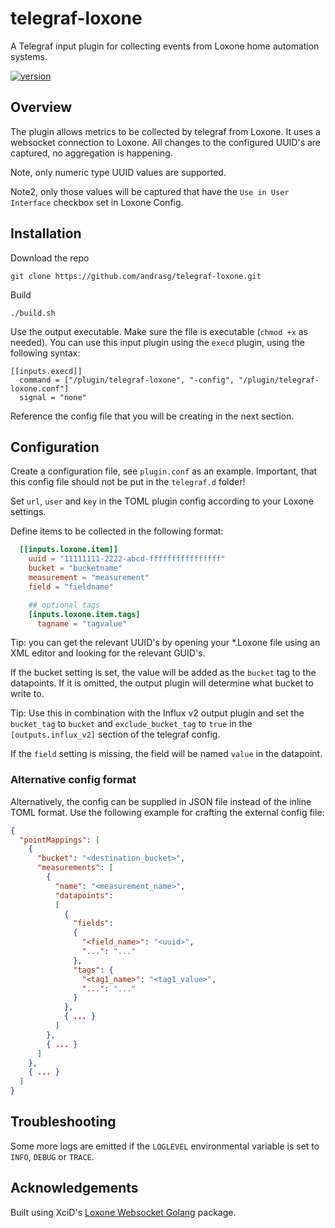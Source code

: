 # telegraf-loxone
A Telegraf input plugin for collecting events from Loxone home automation systems.

[![version](https://img.shields.io/badge/status-alpha-red.svg)](https://github.com/andrasg/telegraf-loxone)


## Overview
The plugin allows metrics to be collected by telegraf from Loxone. It uses a websocket connection to Loxone. All changes to the configured UUID's are captured, no aggregation is happening.

Note, only numeric type UUID values are supported.

Note2, only those values will be captured that have the `Use in User Interface` checkbox set in Loxone Config.

## Installation

Download the repo

    git clone https://github.com/andrasg/telegraf-loxone.git

Build

    ./build.sh

Use the output executable. Make sure the file is executable (`chmod +x` as needed). You can use this input plugin using the `execd` plugin, using the following syntax:

```
[[inputs.execd]]
  command = ["/plugin/telegraf-loxone", "-config", "/plugin/telegraf-loxone.conf"]
  signal = "none"
```

Reference the config file that you will be creating in the next section.

## Configuration

Create a configuration file, see `plugin.conf` as an example. Important, that this config file should not be put in the `telegraf.d` folder!

Set `url`, `user` and `key` in the TOML plugin config according to your Loxone settings. 

Define items to be collected in the following format:
```toml
  [[inputs.loxone.item]]
    uuid = "11111111-2222-abcd-ffffffffffffffff"
    bucket = "bucketname"
    measurement = "measurement"
    field = "fieldname"

    ## optional tags
    [inputs.loxone.item.tags]
      tagname = "tagvalue"
```

Tip: you can get the relevant UUID's by opening your *.Loxone file using an XML editor and looking for the relevant GUID's.

If the bucket setting is set, the value will be added as the `bucket` tag to the datapoints. If it is omitted, the output plugin will determine what bucket to write to.

Tip: Use this in combination with the Influx v2 output plugin and set the `bucket_tag` to `bucket` and `exclude_bucket_tag` to `true` in the `[outputs.influx_v2]` section of the telegraf config.

If the `field` setting is missing, the field will be named `value` in the datapoint.

### Alternative config format

Alternatively, the config can be supplied in JSON file instead of the inline TOML format. Use the following example for crafting the external config file:

```json
{
  "pointMappings": [
    {
      "bucket": "<destination_bucket>",
      "measurements": [
        {
          "name": "<measurement_name>",
          "datapoints":
          [
            {
              "fields":
              {
                "<field_name>": "<uuid>",
                "...": "..."
              },
              "tags": { 
                "<tag1_name>": "<tag1_value>",
                "...": "..."
              }		
            },
            { ... }
          ]
        },
        { ... }
      ]
    },
    { ... }
  ]
}
```

## Troubleshooting

Some more logs are emitted if the `LOGLEVEL` environmental variable is set to `INFO`, `DEBUG` or `TRACE`.

## Acknowledgements

Built using XciD's [Loxone Websocket Golang](https://github.com/XciD/loxone-ws) package.